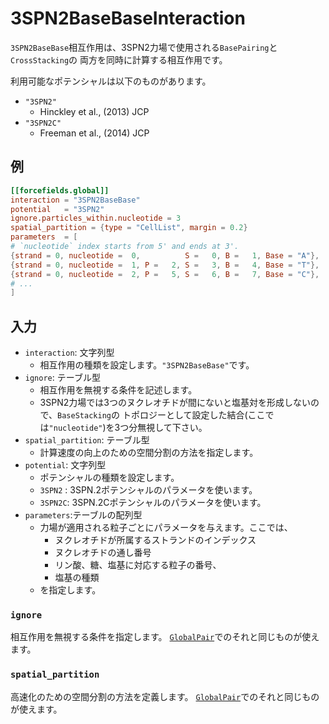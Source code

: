 # 3SPN2BaseBaseInteraction

`3SPN2BaseBase`相互作用は、3SPN2力場で使用される`BasePairing`と`CrossStacking`の
両方を同時に計算する相互作用です。

利用可能なポテンシャルは以下のものがあります。

- `"3SPN2"`
  - Hinckley et al., (2013) JCP
- `"3SPN2C"`
  - Freeman et al., (2014) JCP

## 例

```toml
[[forcefields.global]]
interaction = "3SPN2BaseBase"
potential   = "3SPN2"
ignore.particles_within.nucleotide = 3
spatial_partition = {type = "CellList", margin = 0.2}
parameters  = [
# `nucleotide` index starts from 5' and ends at 3'.
{strand = 0, nucleotide =  0,          S =   0, B =   1, Base = "A"},
{strand = 0, nucleotide =  1, P =   2, S =   3, B =   4, Base = "T"},
{strand = 0, nucleotide =  2, P =   5, S =   6, B =   7, Base = "C"},
# ...
]
```

## 入力

- `interaction`: 文字列型
  - 相互作用の種類を設定します。`"3SPN2BaseBase"`です。
- `ignore`: テーブル型
  - 相互作用を無視する条件を記述します。
  - 3SPN2力場では3つのヌクレオチドが間にないと塩基対を形成しないので、`BaseStacking`の
    トポロジーとして設定した結合(ここでは`"nucleotide"`)を3つ分無視して下さい。
- `spatial_partition`: テーブル型
  - 計算速度の向上のための空間分割の方法を指定します。
- `potential`: 文字列型
  - ポテンシャルの種類を設定します。
  - `3SPN2` : 3SPN.2ポテンシャルのパラメータを使います。
  - `3SPN2C`: 3SPN.2Cポテンシャルのパラメータを使います。
- `parameters`:テーブルの配列型
  - 力場が適用される粒子ごとにパラメータを与えます。ここでは、
    - ヌクレオチドが所属するストランドのインデックス
    - ヌクレオチドの通し番号
    - リン酸、糖、塩基に対応する粒子の番号、
    - 塩基の種類
  - を指定します。

### `ignore`

相互作用を無視する条件を指定します。
[`GlobalPair`](GlobalPairInteraction.md)でのそれと同じものが使えます。

### `spatial_partition`

高速化のための空間分割の方法を定義します。
[`GlobalPair`](GlobalPairInteraction.md)でのそれと同じものが使えます。
